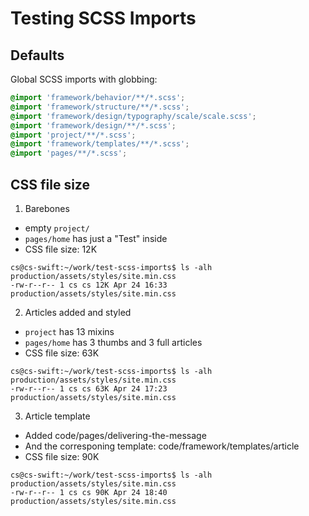 # Testing SCSS Imports

## Defaults

Global SCSS imports with globbing:

```SCSS
@import 'framework/behavior/**/*.scss';
@import 'framework/structure/**/*.scss';
@import 'framework/design/typography/scale/scale.scss';
@import 'framework/design/**/*.scss';
@import 'project/**/*.scss';
@import 'framework/templates/**/*.scss';
@import 'pages/**/*.scss';
```

## CSS file size

1. Barebones

- empty `project/`
- `pages/home` has just a "Test" inside
- CSS file size: 12K

```
cs@cs-swift:~/work/test-scss-imports$ ls -alh production/assets/styles/site.min.css
-rw-r--r-- 1 cs cs 12K Apr 24 16:33 production/assets/styles/site.min.css
```

2. Articles added and styled

- `project` has 13 mixins
- `pages/home` has 3 thumbs and 3 full articles
- CSS file size: 63K

```
cs@cs-swift:~/work/test-scss-imports$ ls -alh production/assets/styles/site.min.css
-rw-r--r-- 1 cs cs 63K Apr 24 17:23 production/assets/styles/site.min.css
```

3. Article template

- Added code/pages/delivering-the-message
- And the corresponing template: code/framework/templates/article
- CSS file size: 90K

```
cs@cs-swift:~/work/test-scss-imports$ ls -alh production/assets/styles/site.min.css
-rw-r--r-- 1 cs cs 90K Apr 24 18:40 production/assets/styles/site.min.css
```

